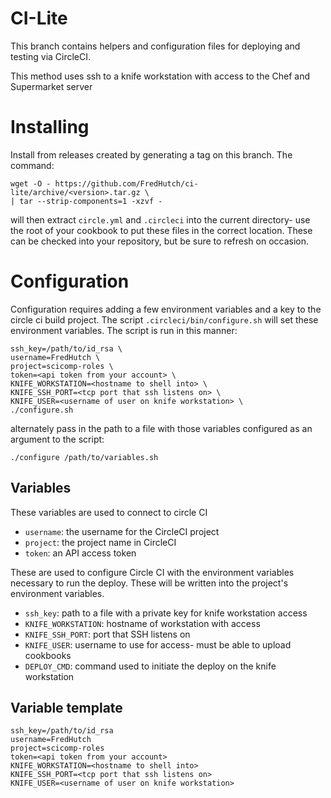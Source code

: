 # CI-Lite

This branch contains helpers and configuration files for
deploying and testing via CircleCI.

This method uses ssh to a knife workstation with access to the Chef and Supermarket server

# Installing

Install from releases created by generating a tag on this branch.  The
command:

    wget -O - https://github.com/FredHutch/ci-lite/archive/<version>.tar.gz \
    | tar --strip-components=1 -xzvf -

will then extract `circle.yml` and `.circleci` into the current directory- use
the root of your cookbook to put these files in the correct location.  These
can be checked into your repository, but be sure to refresh on occasion.

# Configuration

Configuration requires adding a few environment variables and a key to the
circle ci build project.  The script `.circleci/bin/configure.sh` will set
these environment variables.  The script is run in this manner:

```
ssh_key=/path/to/id_rsa \
username=FredHutch \
project=scicomp-roles \
token=<api token from your account> \
KNIFE_WORKSTATION=<hostname to shell into> \
KNIFE_SSH_PORT=<tcp port that ssh listens on> \
KNIFE_USER=<username of user on knife workstation> \
./configure.sh
```

alternately pass in the path to a file with those variables configured as an argument to the script:

```
./configure /path/to/variables.sh
```

## Variables

These variables are used to connect to circle CI

- `username`: the username for the CircleCI project
- `project`: the project name in CircleCI
- `token`: an API access token

These are used to configure Circle CI with the environment variables necessary
to run the deploy.  These will be written into the project's environment
variables.

- `ssh_key`: path to a file with a private key for knife workstation access
- `KNIFE_WORKSTATION`: hostname of workstation with access
- `KNIFE_SSH_PORT`: port that SSH listens on
- `KNIFE_USER`: username to use for access- must be able to upload cookbooks
- `DEPLOY_CMD`: command used to initiate the deploy on the knife workstation

## Variable template

```
ssh_key=/path/to/id_rsa
username=FredHutch
project=scicomp-roles
token=<api token from your account>
KNIFE_WORKSTATION=<hostname to shell into>
KNIFE_SSH_PORT=<tcp port that ssh listens on>
KNIFE_USER=<username of user on knife workstation>
```
